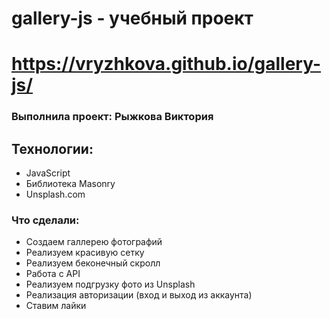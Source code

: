 # gallery-js - учебный проект

# https://vryzhkova.github.io/gallery-js/

### Выполнила проект: Рыжкова Виктория

## Технологии:
- JavaScript
- Библиотека Masonry
- Unsplash.com

### Что сделали:

- Создаем галлерею фотографий
- Реализуем красивую сетку
- Реализуем беконечный скролл
- Работа с API
- Реализуем подгрузку фото из Unsplash
- Реализация авторизации (вход и выход из аккаунта)
- Ставим лайки
